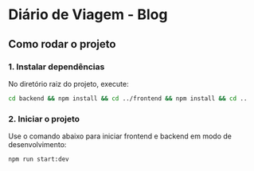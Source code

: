 # Diário de Viagem - Blog

## Como rodar o projeto

### 1. Instalar dependências

No diretório raiz do projeto, execute:

```bash
cd backend && npm install && cd ../frontend && npm install && cd ..
```

### 2. Iniciar o projeto

Use o comando abaixo para iniciar frontend e backend em modo de desenvolvimento:

```bash
npm run start:dev
```